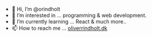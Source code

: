 - 👋 Hi, I’m @orindholt
- 👀 I’m interested in ... programming & web development.
- 🌱 I’m currently learning ... React & much more..
- 📫 How to reach me ... [oliverrindholt.dk](https://oliverrindholt.dk)
